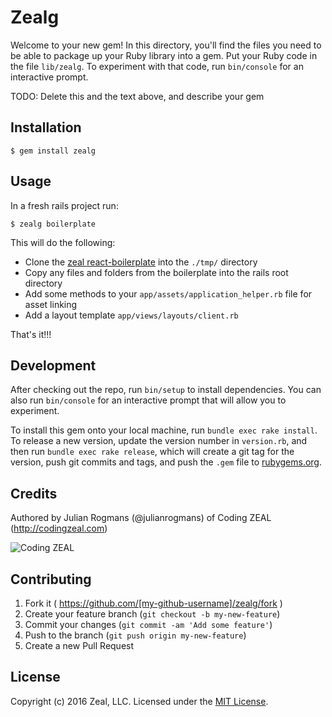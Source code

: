 # Zealg

Welcome to your new gem! In this directory, you'll find the files you need to be able to package up your Ruby library into a gem. Put your Ruby code in the file `lib/zealg`. To experiment with that code, run `bin/console` for an interactive prompt.

TODO: Delete this and the text above, and describe your gem

## Installation

    $ gem install zealg

## Usage

In a fresh rails project run:

    $ zealg boilerplate

This will do the following:
- Clone the [zeal react-boilerplate](https://www.github.com/CodingZeal/react-boilerplate) into the `./tmp/` directory
- Copy any files and folders from the boilerplate into the rails root directory
- Add some methods to your `app/assets/application_helper.rb` file for asset linking
- Add a layout template `app/views/layouts/client.rb`

That's it!!!

## Development

After checking out the repo, run `bin/setup` to install dependencies. You can also run `bin/console` for an interactive prompt that will allow you to experiment.

To install this gem onto your local machine, run `bundle exec rake install`. To release a new version, update the version number in `version.rb`, and then run `bundle exec rake release`, which will create a git tag for the version, push git commits and tags, and push the `.gem` file to [rubygems.org](https://rubygems.org).

## Credits

Authored by Julian Rogmans (@julianrogmans) of Coding ZEAL (http://codingzeal.com)

![Coding ZEAL](https://googledrive.com/host/0B3TWa6M1MsWeWmxRZWhscllwTzA/ZEAL-logo-final-150.png)

## Contributing

1. Fork it ( https://github.com/[my-github-username]/zealg/fork )
2. Create your feature branch (`git checkout -b my-new-feature`)
3. Commit your changes (`git commit -am 'Add some feature'`)
4. Push to the branch (`git push origin my-new-feature`)
5. Create a new Pull Request


## License

Copyright (c) 2016 Zeal, LLC. Licensed under the [MIT License](http://opensource.org/licenses/MIT).
